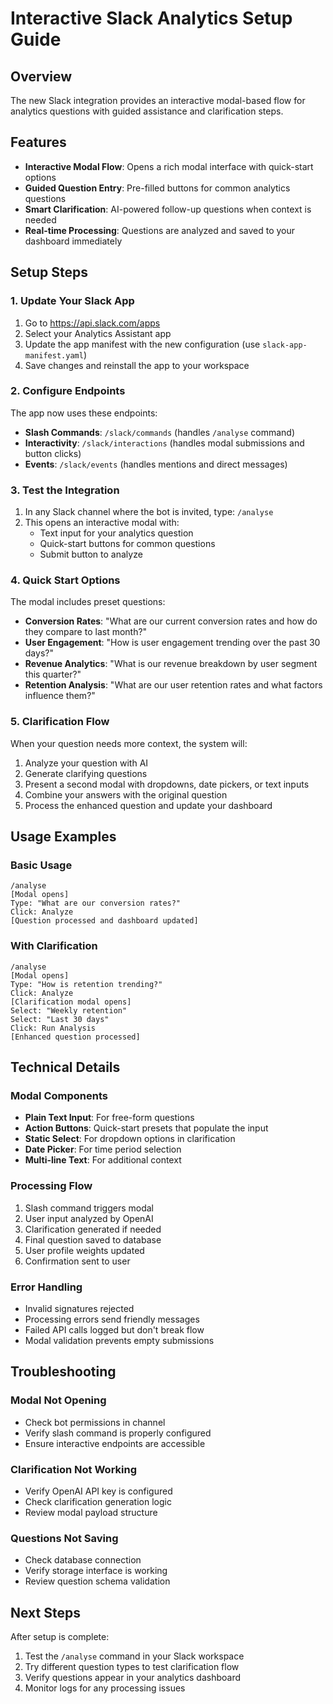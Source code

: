 # Interactive Slack Analytics Setup Guide

## Overview
The new Slack integration provides an interactive modal-based flow for analytics questions with guided assistance and clarification steps.

## Features
- **Interactive Modal Flow**: Opens a rich modal interface with quick-start options
- **Guided Question Entry**: Pre-filled buttons for common analytics questions
- **Smart Clarification**: AI-powered follow-up questions when context is needed
- **Real-time Processing**: Questions are analyzed and saved to your dashboard immediately

## Setup Steps

### 1. Update Your Slack App
1. Go to https://api.slack.com/apps
2. Select your Analytics Assistant app
3. Update the app manifest with the new configuration (use `slack-app-manifest.yaml`)
4. Save changes and reinstall the app to your workspace

### 2. Configure Endpoints
The app now uses these endpoints:
- **Slash Commands**: `/slack/commands` (handles `/analyse` command)
- **Interactivity**: `/slack/interactions` (handles modal submissions and button clicks)
- **Events**: `/slack/events` (handles mentions and direct messages)

### 3. Test the Integration
1. In any Slack channel where the bot is invited, type: `/analyse`
2. This opens an interactive modal with:
   - Text input for your analytics question
   - Quick-start buttons for common questions
   - Submit button to analyze

### 4. Quick Start Options
The modal includes preset questions:
- **Conversion Rates**: "What are our current conversion rates and how do they compare to last month?"
- **User Engagement**: "How is user engagement trending over the past 30 days?"
- **Revenue Analytics**: "What is our revenue breakdown by user segment this quarter?"
- **Retention Analysis**: "What are our user retention rates and what factors influence them?"

### 5. Clarification Flow
When your question needs more context, the system will:
1. Analyze your question with AI
2. Generate clarifying questions
3. Present a second modal with dropdowns, date pickers, or text inputs
4. Combine your answers with the original question
5. Process the enhanced question and update your dashboard

## Usage Examples

### Basic Usage
```
/analyse
[Modal opens]
Type: "What are our conversion rates?"
Click: Analyze
[Question processed and dashboard updated]
```

### With Clarification
```
/analyse
[Modal opens]
Type: "How is retention trending?"
Click: Analyze
[Clarification modal opens]
Select: "Weekly retention"
Select: "Last 30 days"
Click: Run Analysis
[Enhanced question processed]
```

## Technical Details

### Modal Components
- **Plain Text Input**: For free-form questions
- **Action Buttons**: Quick-start presets that populate the input
- **Static Select**: For dropdown options in clarification
- **Date Picker**: For time period selection
- **Multi-line Text**: For additional context

### Processing Flow
1. Slash command triggers modal
2. User input analyzed by OpenAI
3. Clarification generated if needed
4. Final question saved to database
5. User profile weights updated
6. Confirmation sent to user

### Error Handling
- Invalid signatures rejected
- Processing errors send friendly messages
- Failed API calls logged but don't break flow
- Modal validation prevents empty submissions

## Troubleshooting

### Modal Not Opening
- Check bot permissions in channel
- Verify slash command is properly configured
- Ensure interactive endpoints are accessible

### Clarification Not Working
- Verify OpenAI API key is configured
- Check clarification generation logic
- Review modal payload structure

### Questions Not Saving
- Check database connection
- Verify storage interface is working
- Review question schema validation

## Next Steps
After setup is complete:
1. Test the `/analyse` command in your Slack workspace
2. Try different question types to test clarification flow
3. Verify questions appear in your analytics dashboard
4. Monitor logs for any processing issues